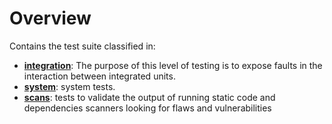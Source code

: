 # Overview

Contains the test suite classified in:

- **[integration](integration/)**: The purpose of this level of testing is to expose faults in the
interaction between integrated units.
- **[system](tests/system)**: system tests.
- **[scans](tests/scans)**: tests to validate the output of running static code and dependencies scanners looking for flaws and vulnerabilities

